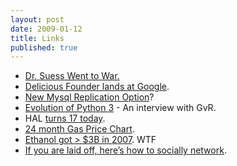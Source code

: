 ```yaml
---
layout: post
date: 2009-01-12
title: Links
published: true
---
```

<ul>
	<li><a href="http://orpheus.ucsd.edu/speccoll/dspolitic/">Dr. Suess Went to War.</a></li>
	<li>
<a href="http://www.techcrunch.com/2009/01/12/confirmed-delicious-founder-joshua-schachter-joins-google/">Delicious Founder lands at Google</a>.</li>
	<li>
<a href="http://www.continuent.com/community/tungsten-replicator">New Mysql Replication Option</a>?</li>
	<li>
<a href="http://broadcast.oreilly.com/2009/01/the-evolution-of-python-3.html">Evolution of Python 3</a> - An interview with GvR.</li>
	<li>HAL <a href="http://themoderatevoice.com/25571/2001-a-space-odysseys-hal-turns-17-today/">turns 17 today</a>.</li>
	<li>
<a href="http://www.gasbuddy.com/gb_retail_price_chart.aspx?time=24">24 month Gas Price Chart</a>.</li>
	<li>
<a href="http://www.treehugger.com/files/2009/01/76-percent-federal-renewable-energy-subisides-for-ethanol-2007.php">Ethanol got &gt; $3B in 2007</a>. WTF</li>
	<li>
<a href="http://scobleizer.com/2009/01/12/if-you-are-laid-off-heres-how-to-socially-network/">If you are laid off, here’s how to socially network</a>.</li>
</ul>
